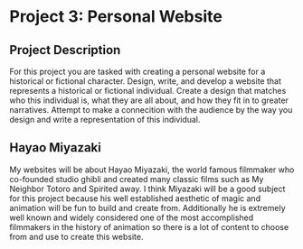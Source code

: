 # Project 3: Personal Website

## Project Description
For this project you are tasked with creating a personal website for a historical or fictional
character.
Design, write, and develop a website that represents a historical or fictional individual. Create a
design that matches who this individual is, what they are all about, and how they fit in to greater
narratives. Attempt to make a connecition with the audience by the way you design and write a
representation of this individual.

## Hayao Miyazaki
My websites will be about Hayao Miyazaki,  the world famous filmmaker who co-founded studio ghibli and created many classic films such as My Neighbor Totoro and Spirited away. I think Miyazaki will be a good subject for this project because his well established aesthetic of magic and animation will be fun to build and create from. Additionally he is extremely well known and widely considered one of the most accomplished filmmakers in the history of animation so there is a lot of content to choose from and use to create this website.
